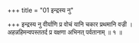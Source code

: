 +++
title = "01 इन्द्रस्य नु"

+++
इन्द्रस्य नु वीर्याणि प्र वोचं यानि चकार प्रथमानि वज्री ।  
अहन्नहिमन्वपस्ततर्द प्र वक्षणा अभिनत् पर्वतानाम् ॥ १ ॥